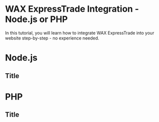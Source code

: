 # WAX ExpressTrade Integration - Node.js or PHP

In this tutorial, you will learn how to integrate WAX ExpressTrade into your website step-by-step - no experience needed.

# Node.js

## Title

# PHP

## Title